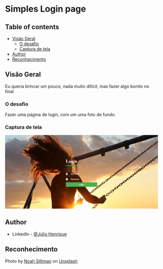 # Simples Login page

## Table of contents
- [Visão Geral](#visão-geral)
  - [O desafio](#o-desafio)
  - [Captura de tela](#captura-de-tela)
- [Author](#author)
- [Reconhecimento](#reconhecimento)


## Visão Geral
Eu queria brincar um pouco, nada muito dificil, mas fazer algo bonito no final

### O desafio
Fazer uma página de login, com um uma foto de fundo.

### Captura de tela

![](./simple-login.png)


## Author
- LinkedIn - [@Júlio Henrique](https://www.linkedin.com/julio-henriquee)


## Reconhecimento
Photo by <a href="https://unsplash.com/@noahsilliman?utm_source=unsplash&utm_medium=referral&utm_content=creditCopyText">Noah Silliman</a> on <a href="https://unsplash.com/s/photos/joy?utm_source=unsplash&utm_medium=referral&utm_content=creditCopyText">Unsplash</a>

